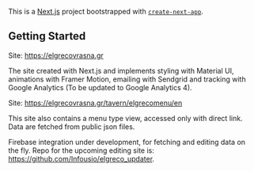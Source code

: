 This is a [Next.js](https://nextjs.org/) project bootstrapped with [`create-next-app`](https://github.com/vercel/next.js/tree/canary/packages/create-next-app).

## Getting Started

Site: https://elgrecovrasna.gr

The site created with Next.js and implements
styling with Material UI,
animations with Framer Motion,
emailing with Sendgrid and
tracking with Google Analytics (To be updated to Google Analytics 4).

Site: https://elgrecovrasna.gr/tavern/elgrecomenu/en

This site also contains a menu type view, accessed only with direct link.
Data are fetched from public json files.

Firebase integration under development, for fetching and editing data on the fly.
Repo for the upcoming editing site is: https://github.com/Infousio/elgreco_updater.

